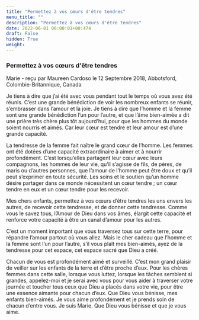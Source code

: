 ```yaml
---
title: "Permettez à vos cœurs d'être tendres"
menu_title: ""
description: "Permettez à vos cœurs d'être tendres"
date: 2022-06-01 06:00:01+00:474
draft: False
hidden: True
weight:
---
```

### Permettez à vos cœurs d'être tendres

Marie - reçu par Maureen Cardoso le 12 Septembre 2018, Abbotsford, Colombie-Britannique, Canada

Je tiens à dire que j’ai été avec vous pendant tout le temps où vous avez été réunis. C’est une grande bénédiction de voir les nombreux enfants se réunir, s’embrasser dans l’amour et la joie. Je tiens à dire que l’homme et la femme sont une grande bénédiction l’un pour l’autre, et que l’âme bien-aimée a dit une prière très chère plus tôt aujourd’hui, pour que les hommes du monde soient nourris et aimés. Car leur cœur est tendre et leur amour est d’une grande capacité.

La tendresse de la femme fait naître le grand cœur de l’homme. Les femmes ont été dotées d’une capacité extraordinaire à aimer et à nourrir profondément. C’est lorsqu’elles partagent leur cœur avec leurs compagnons, les hommes de leur vie, qu’il s’agisse de fils, de pères, de maris ou d’autres personnes, que l’amour de l’homme peut être doux et qu’il peut s’exprimer en toute sécurité. Les soins et le soutien qu’un homme désire partager dans ce monde nécessitent un cœur tendre ; un cœur tendre en eux et un cœur tendre pour les recevoir.

Mes chers enfants, permettez à vos cœurs d’être tendres les uns envers les autres, de recevoir cette tendresse, et de donner cette tendresse. Comme vous le savez tous, l’Amour de Dieu dans vos âmes, élargit cette capacité et renforce votre capacité à être un canal d’amour pour les autres.

C’est un moment important que vous traversez tous sur cette terre, pour répandre l’amour partout où vous allez. Mais le cher cadeau que l’homme et la femme sont l’un pour l’autre, s’il vous plaît mes bien-aimés, ayez de la tendresse pour cet espace, cet espace sacré que Dieu a créé.

Chacun de vous est profondément aimé et surveillé. C’est mon grand plaisir de veiller sur les enfants de la terre et d’être proche d’eux. Pour les chères femmes dans cette salle, lorsque vous luttez, lorsque les tâches semblent si grandes, appelez-moi et je serai avec vous pour vous aider à traverser votre journée et toucher tous ceux que Dieu a placés dans votre vie, pour être une essence aimante pour chacun d’eux. Que Dieu vous bénisse, mes enfants bien-aimés. Je vous aime profondément et je prends soin de chacun d’entre vous. Je suis Marie. Que Dieu vous bénisse et que je vous aime.



